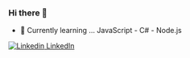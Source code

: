 ### Hi there 👋

<!--
**ShanonSamora/ShanonSamora** is a ✨ _special_ ✨ repository because its `README.md` (this file) appears on your GitHub profile. -->

- 🌱 Currently learning ... JavaScript - C# - Node.js

[![Linkedin](https://i.stack.imgur.com/gVE0j.png) LinkedIn](https://www.linkedin.com/in/shanonsamora/)
&nbsp;
